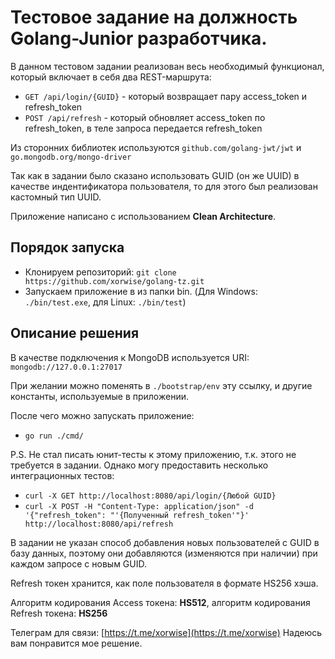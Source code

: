 # Тестовое задание на должность Golang-Junior разработчика.

В данном тестовом задании реализован весь необходимый функционал, который включает в себя два REST-маршрута:
- `GET /api/login/{GUID}` - который возвращает пару access_token и refresh_token
- `POST /api/refresh` - который обновляет access_token по refresh_token, в теле запроса передается refresh_token

Из сторонних библиотек используются `github.com/golang-jwt/jwt` и `go.mongodb.org/mongo-driver`

Так как в задании было сказано использовать GUID (он же UUID) в качестве индентификатора пользователя, то для этого был реализован кастомный тип UUID.

Приложение написано с использованием **Clean Architecture**.

## Порядок запуска
- Клонируем репозиторий: `git clone https://github.com/xorwise/golang-tz.git`
- Запускаем приложение в из папки bin. (Для Windows: `./bin/test.exe`, для Linux: `./bin/test`)

## Описание решения
В качестве подключения к MongoDB используется URI: `mongodb://127.0.0.1:27017`

При желании можно поменять в `./bootstrap/env` эту ссылку, и другие константы, используемые в приложении.

После чего можно запускать приложение:
- `go run ./cmd/`

P.S. Не стал писать юнит-тесты к этому приложению, т.к. этого не требуется в задании. Однако могу предоставить несколько интеграционных тестов:
- `curl -X GET http://localhost:8080/api/login/{Любой GUID}`
- `curl -X POST -H "Content-Type: application/json" -d '{"refresh_token": "'{Полученный refresh_token'"}' http://localhost:8080/api/refresh`

В задании не указан способ добавления новых пользователей с GUID в базу данных, поэтому они добавляются (изменяются при наличии) при каждом запросе с новым GUID.

Refresh токен хранится, как поле пользователя в формате HS256 хэша.

Алгоритм кодирования Access токена: **HS512**, алгоритм кодирования Refresh токена: **HS256**

Телеграм для связи: [https://t.me/xorwise](https://t.me/xorwise)
Надеюсь вам понравится мое решение.
